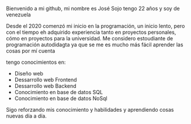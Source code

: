 Bienvenido a mi github, mi nombre es José Sojo tengo 22 años y soy de venezuela

Desde el 2020 comenzó mi inicio en la programación, un inicio lento, pero con el tiempo eh adquirido experiencia tanto en proyectos personales, cómo en proyectos para la universidad. Me considero estoudiante de programación autodidagta ya que se me es mucho más fácil aprender las cosas por mí cuenta

tengo conocimientos en:
- Diseño web
- Dessarrollo web Frontend
- Dessarrollo web Backend
- Conocimiento en base de datos SQL
- Conocimiento en base de datos NoSql

Sigo reforzando mis conocimiento y habilidades y aprendiendo cosas nuevas día a día.
